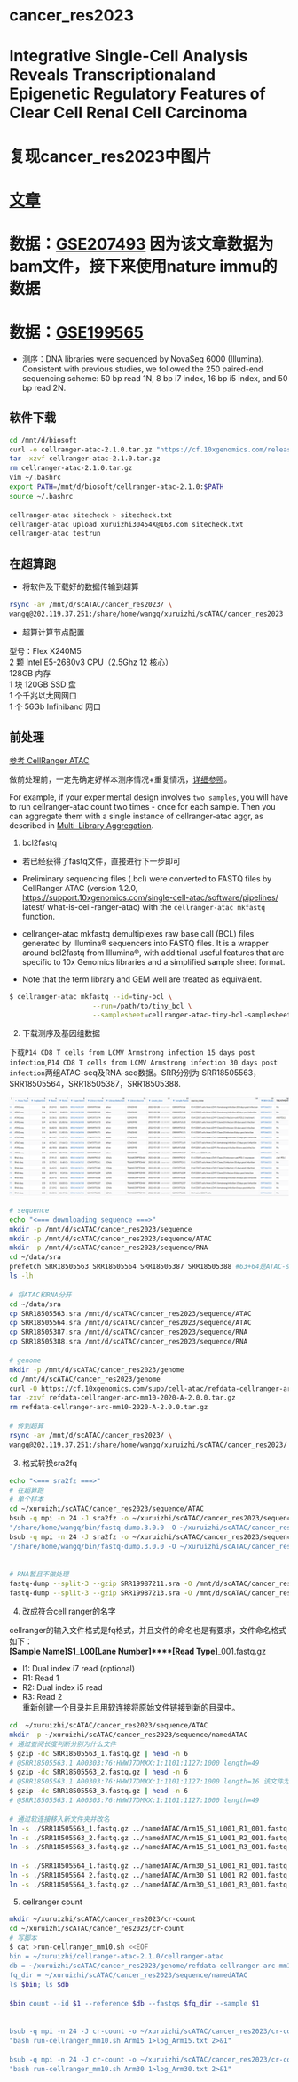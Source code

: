 # cancer_res2023 
# Integrative Single-Cell Analysis Reveals Transcriptionaland Epigenetic Regulatory Features of Clear Cell Renal Cell Carcinoma

 
# 复现cancer_res2023中图片  
# [文章](https://pubmed.ncbi.nlm.nih.gov/36607615/)
# 数据：[GSE207493](https://www.ncbi.nlm.nih.gov/geo/query/acc.cgi?acc=GSE207493) 因为该文章数据为bam文件，接下来使用nature immu的数据
# 数据：[GSE199565](https://www.ncbi.nlm.nih.gov/geo/query/acc.cgi?acc=GSE199565)   


 


* 测序：DNA libraries were sequenced by NovaSeq 6000 (Illumina). Consistent with previous studies, we followed the 250 paired-end sequencing scheme: 50 bp read 1N, 8 bp i7 index, 16 bp i5 index, and 50 bp read 2N.  


## 软件下载
```bash
cd /mnt/d/biosoft
curl -o cellranger-atac-2.1.0.tar.gz "https://cf.10xgenomics.com/releases/cell-atac/cellranger-atac-2.1.0.tar.gz?Expires=1680819642&Policy=eyJTdGF0ZW1lbnQiOlt7IlJlc291cmNlIjoiaHR0cHM6Ly9jZi4xMHhnZW5vbWljcy5jb20vcmVsZWFzZXMvY2VsbC1hdGFjL2NlbGxyYW5nZXItYXRhYy0yLjEuMC50YXIuZ3oiLCJDb25kaXRpb24iOnsiRGF0ZUxlc3NUaGFuIjp7IkFXUzpFcG9jaFRpbWUiOjE2ODA4MTk2NDJ9fX1dfQ__&Signature=aVphthCFKlwHmOnTy1AB9Itk6pMya5bFMXqfbkFX7cwalMW9fEkOXdwA3eLyEdg2qgk~mkvjHpondK-RxPsCeAZ~u-8EFTazI3EebAu2uttycmkA-VHceAae37Bbpi9h~eGUb-qhrWvQQkEOzv6q2qlOs94hfQZhY-d~tVwBfeef0ujcQRWG6-Pc90YKbLdhABM3BdXJAZGP14RvZd8XZEyt4byRuXWYyVgIuQAbXzyuSRWJKEfBXoeX3uGBgwXjF3Ha~zacuQNKjBfB4l2ttNisfVVgTVzgBdrkQ8ZXtovnHtktU~rdMcwaGB8yTM8DmGYud0DKhmVD8uU4Hr7pfQ__&Key-Pair-Id=APKAI7S6A5RYOXBWRPDA"
tar -xzvf cellranger-atac-2.1.0.tar.gz
rm cellranger-atac-2.1.0.tar.gz
vim ~/.bashrc
export PATH=/mnt/d/biosoft/cellranger-atac-2.1.0:$PATH
source ~/.bashrc

cellranger-atac sitecheck > sitecheck.txt
cellranger-atac upload xuruizhi30454X@163.com sitecheck.txt
cellranger-atac testrun
```

## 在超算跑
* 将软件及下载好的数据传输到超算
```bash
rsync -av /mnt/d/scATAC/cancer_res2023/ \
wangq@202.119.37.251:/share/home/wangq/xuruizhi/scATAC/cancer_res2023
```
* 超算计算节点配置

型号：Flex X240M5   
2 颗 Intel E5-2680v3 CPU（2.5Ghz 12 核心）   
128GB 内存   
1 块 120GB SSD 盘   
1 个千兆以太网网口   
1 个 56Gb Infiniband 网口  

## 前处理 
[参考  CellRanger ATAC](https://support.10xgenomics.com/single-cell-atac/software/pipelines/latest/what-is-cell-ranger-atac)      

做前处理前，一定先确定好样本测序情况+重复情况，[详细参照](https://support.10xgenomics.com/single-cell-atac/software/pipelines/latest/what-is-cell-ranger-atac)。  

For example, if your experimental design involves `two samples`, you will have to run cellranger-atac count two times - once for each sample. Then you can aggregate them with a single instance of cellranger-atac aggr, as described in [Multi-Library Aggregation](https://support.10xgenomics.com/single-cell-atac/software/pipelines/latest/using/aggr).  


1. bcl2fastq  

* 若已经获得了fastq文件，直接进行下一步即可  

* Preliminary sequencing files (.bcl) were converted to FASTQ files by CellRanger ATAC (version 1.2.0, https://support.10xgenomics.com/single-cell-atac/software/pipelines/
latest/ what-is-cell-ranger-atac) with the `cellranger-atac mkfastq` function.   

* cellranger-atac mkfastq demultiplexes raw base call (BCL) files generated by Illumina® sequencers into FASTQ files. It is a wrapper around bcl2fastq from Illumina®, with additional useful features that are specific to 10x Genomics libraries and a simplified sample sheet format.  

* Note that the term library and GEM well are treated as equivalent.  

```bash
$ cellranger-atac mkfastq --id=tiny-bcl \
                     --run=/path/to/tiny_bcl \
                     --samplesheet=cellranger-atac-tiny-bcl-samplesheet-1.0.0.csv
```
2. 下载测序及基因组数据    

下载`P14 CD8 T cells from LCMV Armstrong infection 15 days post infection`,`P14 CD8 T cells from LCMV Armstrong infection 30 days post infection`两组ATAC-seq及RNA-seq数据。SRR分别为 SRR18505563，SRR18505564，SRR18505387，SRR18505388.  


![data](./pictures/data_choose.png)  

```bash
# sequence
echo "<=== downloading sequence ===>"
mkdir -p /mnt/d/scATAC/cancer_res2023/sequence
mkdir -p /mnt/d/scATAC/cancer_res2023/sequence/ATAC
mkdir -p /mnt/d/scATAC/cancer_res2023/sequence/RNA
cd ~/data/sra
prefetch SRR18505563 SRR18505564 SRR18505387 SRR18505388 #63+64是ATAC-seq
ls -lh

# 将ATAC和RNA分开
cd ~/data/sra
cp SRR18505563.sra /mnt/d/scATAC/cancer_res2023/sequence/ATAC
cp SRR18505564.sra /mnt/d/scATAC/cancer_res2023/sequence/ATAC
cp SRR18505387.sra /mnt/d/scATAC/cancer_res2023/sequence/RNA
cp SRR18505388.sra /mnt/d/scATAC/cancer_res2023/sequence/RNA

# genome 
mkdir -p /mnt/d/scATAC/cancer_res2023/genome
cd /mnt/d/scATAC/cancer_res2023/genome
curl -O https://cf.10xgenomics.com/supp/cell-atac/refdata-cellranger-arc-mm10-2020-A-2.0.0.tar.gz
tar -zxvf refdata-cellranger-arc-mm10-2020-A-2.0.0.tar.gz
rm refdata-cellranger-arc-mm10-2020-A-2.0.0.tar.gz

# 传到超算
rsync -av /mnt/d/scATAC/cancer_res2023/ \
wangq@202.119.37.251:/share/home/wangq/xuruizhi/scATAC/cancer_res2023/
```
3. 格式转换sra2fq
```bash
echo "<=== sra2fz ===>"
# 在超算跑
# 单个样本
cd ~/xuruizhi/scATAC/cancer_res2023/sequence/ATAC
bsub -q mpi -n 24 -J sra2fz -o ~/xuruizhi/scATAC/cancer_res2023/sequence/ATAC \
"/share/home/wangq/bin/fastq-dump.3.0.0 -O ~/xuruizhi/scATAC/cancer_res2023/sequence/ATAC --split-files --gzip SRR18505563.sra" # Job <8289637>
bsub -q mpi -n 24 -J sra2fz -o ~/xuruizhi/scATAC/cancer_res2023/sequence/ATAC \
"/share/home/wangq/bin/fastq-dump.3.0.0 -O ~/xuruizhi/scATAC/cancer_res2023/sequence/ATAC --split-files --gzip SRR18505564.sra" # Job <8289674>


# RNA暂且不做处理
fastq-dump --split-3 --gzip SRR19987211.sra -O /mnt/d/scATAC/cancer_res2023/sequence/RNA
fastq-dump --split-3 --gzip SRR19987213.sra -O /mnt/d/scATAC/cancer_res2023/sequence/RNA
```
4. 改成符合cell ranger的名字  

cellranger的输入文件格式是fq格式，并且文件的命名也是有要求，文件命名格式如下：  
**[Sample Name]**S1_L00**[Lane Number]****[Read Type]**_001.fastq.gz  
* I1: Dual index i7 read (optional)
* R1: Read 1
* R2: Dual index i5 read
* R3: Read 2  
重新创建一个目录并且用软连接将原始文件链接到新的目录中。  

```bash
cd  ~/xuruizhi/scATAC/cancer_res2023/sequence/ATAC
mkdir -p ~/xuruizhi/scATAC/cancer_res2023/sequence/namedATAC
# 通过查阅长度判断分别为什么文件
$ gzip -dc SRR18505563_1.fastq.gz | head -n 6
# @SRR18505563.1 A00303:76:HHWJ7DMXX:1:1101:1127:1000 length=49
$ gzip -dc SRR18505563_2.fastq.gz | head -n 6
# @SRR18505563.1 A00303:76:HHWJ7DMXX:1:1101:1127:1000 length=16 该文件为i5 index
$ gzip -dc SRR18505563_3.fastq.gz | head -n 6
# @SRR18505563.1 A00303:76:HHWJ7DMXX:1:1101:1127:1000 length=49

# 通过软连接移入新文件夹并改名
ln -s ./SRR18505563_1.fastq.gz ../namedATAC/Arm15_S1_L001_R1_001.fastq.gz
ln -s ./SRR18505563_2.fastq.gz ../namedATAC/Arm15_S1_L001_R2_001.fastq.gz
ln -s ./SRR18505563_3.fastq.gz ../namedATAC/Arm15_S1_L001_R3_001.fastq.gz

ln -s ./SRR18505564_1.fastq.gz ../namedATAC/Arm30_S1_L001_R1_001.fastq.gz
ln -s ./SRR18505564_2.fastq.gz ../namedATAC/Arm30_S1_L001_R2_001.fastq.gz
ln -s ./SRR18505564_3.fastq.gz ../namedATAC/Arm30_S1_L001_R3_001.fastq.gz
```
5. cellranger count
```bash
mkdir ~/xuruizhi/scATAC/cancer_res2023/cr-count
cd ~/xuruizhi/scATAC/cancer_res2023/cr-count
# 写脚本
$ cat >run-cellranger_mm10.sh <<EOF
bin = ~/xuruizhi/cellranger-atac-2.1.0/cellranger-atac
db = ~/xuruizhi/scATAC/cancer_res2023/genome/refdata-cellranger-arc-mm10-2020-A-2.0.0
fq_dir = ~/xuruizhi/scATAC/cancer_res2023/sequence/namedATAC
ls $bin; ls $db

$bin count --id $1 --reference $db --fastqs $fq_dir --sample $1


bsub -q mpi -n 24 -J cr-count -o ~/xuruizhi/scATAC/cancer_res2023/cr-count \
"bash run-cellranger_mm10.sh Arm15 1>log_Arm15.txt 2>&1"

bsub -q mpi -n 24 -J cr-count -o ~/xuruizhi/scATAC/cancer_res2023/cr-count \
"bash run-cellranger_mm10.sh Arm30 1>log_Arm30.txt 2>&1"
```